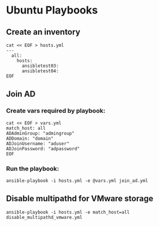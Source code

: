 # Ubuntu Playbooks

## Create an inventory

```
cat << EOF > hosts.yml
---
  all:
    hosts:
      ansibletest03:
      ansibletest04:
EOF
```

## Join AD

### Create vars required by playbook:
```
cat << EOF > vars.yml
match_host: all
ADAdminGroup: "admingroup"
ADDomain: "domain"
ADJoinUsername: "aduser"
ADJoinPassword: "adpassword"
EOF
```

### Run the playbook:
```
ansible-playbook -i hosts.yml -e @vars.yml join_ad.yml
```

## Disable multipathd for VMware storage
```
ansible-playbook -i hosts.yml -e match_host=all disable_multipathd_vmware.yml
```